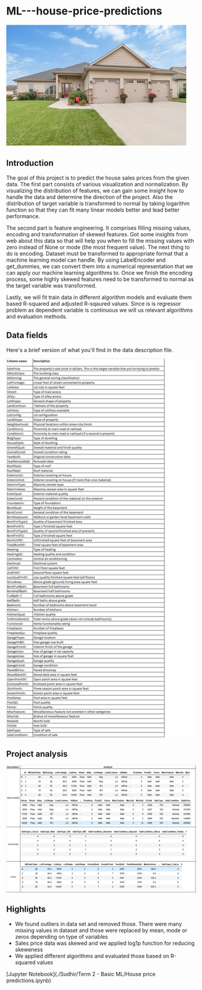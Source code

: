 # ML---house-price-predictions
![image.png](images/house.png)


## Introduction

The goal of this project is to predict the house sales prices from the given data. The first part consists of various visualization and normalization. By visualizing the distribution of features, we can gain some insight how to handle the data and determine the direction of the project. Also the distribution of target variable is transformed to normal by taking logarithm function so that they can fit many linear models better and lead better performance.

The second part is feature engineering. It comprises filling missing values, encoding and transformation of skewed features. Got some insights from web about this data so that will help you when to fill the missing values with zero instead of None or mode (the most frequent value). The next thing to do is encoding. Dataset must be transformed to appropriate format that a machine learning model can handle. By using LabelEncoder and get_dummies, we can convert them into a numerical representation that we can apply our machine learning algorithms to. Once we finish the encoding process, some highly skewed features need to be transformed to normal as the target variable was transformed.

Lastly, we will fit train data in different algorithm models and evaluate them based R-squared and adjusted R-sqaured values. Since is is regressor problem as dependent variable is continuous we will us relevant algorithms and evaluation methods.

## Data fields
Here's a brief version of what you'll find in the data description file.

![image.png](images/image2.png)

## Project analysis

![image.png](images/image3.png)

## Highlights 

- We found outliers in data set and removed those. There were many missing values in dataset and those were replaced by mean, mode or zeros depending on type of variables <br>
- Sales price data was skewed and we applied log1p function for reducing skeweness <br>
- We applied different algorithms and evaluated those based on R-squared values <br>

[Jupyter Notebook](./Sudhir/Term 2 - Basic ML/House price predictions.ipynb)

